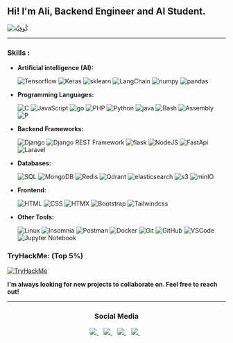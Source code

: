 ## Hi! I'm Ali,  Backend Engineer and AI Student. 

![كُوفِيَّة](https://github.com/user-attachments/assets/59b5a2ed-f78f-4451-b490-66b5b37968e8)

<hr>
<h3>Skills :</h3>

* **Artificial intelligence (AI):**
  

  ![Tensorflow](https://img.shields.io/badge/-Tensorflow-ff6f00?style=flat&logo=tensorflow&logoColor=white) ![Keras](https://img.shields.io/badge/-Keras-d00000?style=flat&logo=keras&logoColor=white) ![sklearn](https://img.shields.io/badge/-sklearn-F89C3F?style=flat&logo=scikit%20learn&logoColor=white&labelColor=3294C7) ![LangChain](https://img.shields.io/badge/-%F0%9F%A6%9C%E2%9B%93%20LangChain-1C3C3C) ![numpy](https://img.shields.io/badge/-numpy-4D77CF?style=flat&logo=numpy&logoColor=white) ![pandas](https://img.shields.io/badge/-pandas-222832?style=flat&logo=pandas&logoColor=white)

  
* **Programming Languages:**

  ![C](https://img.shields.io/badge/-C/C+-142282?style=flat&logo=C&logoColor=white) ![JavaScript](https://img.shields.io/badge/-JavaScript-F7DF1E?style=flat&logo=javascript&logoColor=white) ![go](https://img.shields.io/badge/-go-00ADD8?style=flat&logo=go&logoColor=white) ![PHP](https://img.shields.io/badge/-php-777BB3?style=flat&logo=php&logoColor=white) ![Python](https://img.shields.io/badge/-Python-3776AB?style=flat&logo=python&logoColor=white) ![java](https://img.shields.io/badge/-Java-c2d2ed) ![Bash](https://img.shields.io/badge/-%3C/%3E%20Bash-2d2e2e?style=flat&logo=&logoColor=white) ![Assembly](https://img.shields.io/badge/x86%20Assembly-lightgrey?style=flat&logo=assambly&logoColor=white) ![P](https://img.shields.io/badge/-Pascal-8c9dc4?style=flat&logo=Pascal&logoColor=white)


* **Backend Frameworks:**
  
  ![Django](https://img.shields.io/badge/-Django-0b3324?style=flat&logo=django&logoColor=white) ![Django REST Framework](https://img.shields.io/badge/-Django_REST_Framework-a30000?style=flat&logo=django&logoColor=white) ![flask](https://img.shields.io/badge/-flask-6CC1CD?style=flat&logo=flask&logoColor=white) ![NodeJS](http://img.shields.io/badge/-NodeJS-6EBF20?style=flat&logo=node.js&logoColor=white) ![FastApi](https://img.shields.io/badge/-FastApi-029385?style=flat&logo=fastapi&logoColor=white) ![Laravel](https://img.shields.io/badge/-Laravel-FF2D20?style=flat&logo=laravel&logoColor=white)

* **Databases:**

  ![SQL](https://img.shields.io/badge/-SQL-007DBA?style=flat&logo=postgresql&logoColor=white) ![MongoDB](https://img.shields.io/badge/-MongoDB-43A047?style=flat&logo=mongodb&logoColor=white) ![Redis](https://img.shields.io/badge/-redis-D82C20?style=flat&logo=redis&logoColor=fff) ![Qdrant](https://img.shields.io/badge/-Qdrant-DD2B52?style=flat&logo=Qdrant&logoColor=white) ![elasticsearch](https://img.shields.io/badge/-elasticsearch-005571?style=flat&logo=elasticsearch&logoColor=white) ![s3](https://img.shields.io/badge/-S3-569A31?style=flat&logo=amazon-s3&logoColor=white) ![minIO](https://img.shields.io/badge/-minIO-cf163e?style=flat&logo=minio&logoColor=white) 

* **Frontend:**
  
  ![HTML](https://img.shields.io/badge/-HTML5-E34F26?style=flat&logo=HTML5&logoColor=white) ![CSS](https://img.shields.io/badge/-CSS3-1589FF?style=flat&logo=CSS3&logoColor=white) ![HTMX](https://img.shields.io/badge/-htmx-191A1C?style=flat&logo=htmx&logoColor=white) ![Bootstrap](https://img.shields.io/badge/-Bootstrap-563D7C?style=flat&logo=Bootstrap&logoColor=white) ![Tailwindcss](https://img.shields.io/badge/-Tailwind-38BDF8?style=flat&logo=tailwindcss&logoColor=white)

* **Other Tools:**
  
  ![Linux](https://img.shields.io/badge/-Arch-1793d1?style=flat&logo=archlinux&logoColor=white) ![Insomnia](https://img.shields.io/badge/-Insomnia-5849BE?style=flat&logo=insomnia&logoColor=white) ![Postman](https://img.shields.io/badge/-Postman-FF6C37?style=flat&logo=postman&logoColor=white) ![Docker](https://img.shields.io/badge/-Docker-007ACC?style=flat&logo=docker&logoColor=white) ![Git](https://img.shields.io/badge/-Git-F05032?style=flat&logo=git&logoColor=white) ![GitHub](https://img.shields.io/badge/-Github-181717?style=flat&logo=github&logoColor=white)  ![VSCode](https://img.shields.io/badge/-VSCode-007ACC?style=flat&logo=visual-studio-code&logoColor=white) ![Jupyter Notebook](https://img.shields.io/badge/-Jupyter%20Notebook-F37626?logo=jupyter&logoColor=white&style=flat) 

 

### TryHackMe: (Top 5%)
 <a href='https://tryhackme.com/p/AliBouakaz'> <img src="https://tryhackme-badges.s3.amazonaws.com/AliBouakaz.png" alt="TryHackMe" /></a>

**I'm always looking for new projects to collaborate on. Feel free to reach out!**


<hr>
<h3 align="center">Social Media</h3>
<p align="center">

<!-- Email -->
<a href="mailto:alibouakaz91@gmail.com">
    <img src="https://img.shields.io/badge/Gmail-D14836?style=for-the-badge&logo=gmail&logoColor=white"/>
</a>
&nbsp;&nbsp;

<!-- LinkedIn -->
<a href="https://www.linkedin.com/in/ali-de-bouakaz/">
    <img src="https://img.shields.io/badge/LinkedIn-1877F2?style=for-the-badge&logo=linkedin&logoColor=white"/>
</a>
&nbsp;&nbsp;

<!-- whatsapp  -->
<a href="https://wa.me/+213791528316">
    <img src="https://img.shields.io/badge/whatsapp-25D366?style=for-the-badge&logo=whatsApp&logoColor=white"/>
</a>
&nbsp;&nbsp;

<!-- Telegram -->
<a href="https://t.me/+213791528316">
    <img src="https://img.shields.io/badge/Telegram-0088cc?style=for-the-badge&logo=Telegram&logoColor=white"/>
</a>
&nbsp;&nbsp;

</p>
